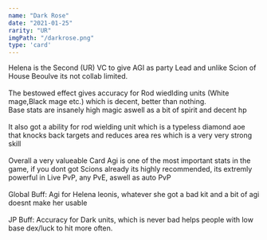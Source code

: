 ```yaml
---
name: "Dark Rose"
date: "2021-01-25"
rarity: "UR"
imgPath: "/darkrose.png"
type: 'card'
---
```


Helena is the Second (UR) VC to give AGI as party Lead and unlike Scion of House Beoulve its not collab limited.\
\
The bestowed effect gives accuracy for Rod wiedlding units (White mage,Black mage etc.) which is decent, better than nothing.  
Base stats are insanely high magic aswell as a bit of spirit and decent hp\
\
It also got a ability for rod wielding unit which is a typeless diamond aoe that knocks back targets and reduces area res which is a very very strong skill\
\
Overall a very valueable Card Agi is one of the most important stats in the game, if you dont got Scions already its highly recommended, its extremly powerful in Live PvP, any PvE, aswell as auto PvP\
\
Global Buff: Agi for Helena leonis, whatever she got a bad kit and a bit of agi doesnt make her usable\
\
JP Buff: Accuracy for Dark units, which is never bad helps people with low base dex/luck to hit more often.
